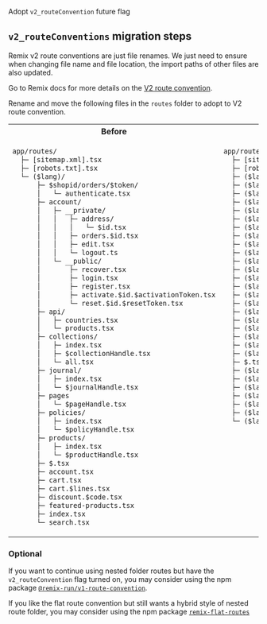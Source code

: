 Adopt `v2_routeConvention` future flag

## `v2_routeConventions` migration steps

Remix v2 route conventions are just file renames. We just need to ensure when changing file name and file location, the import paths of other files are also updated.

Go to Remix docs for more details on the [V2 route convention](https://remix.run/docs/en/main/file-conventions/route-files-v2).

Rename and move the following files in the `routes` folder to adopt to V2 route convention.

<table>
<tr>
<th>Before</th>
<th>After (V2 route convention)</th>
</tr>
<tr>
<td>

```txt
app/routes/
  ├─ [sitemap.xml].tsx
  ├─ [robots.txt].tsx
  └─ ($lang)/
      ├─ $shopid/orders/$token/
      │   └─ authenticate.tsx
      ├─ account/
      │   ├─ __private/
      │   │   ├─ address/
      │   │   │   └─ $id.tsx
      │   │   ├─ orders.$id.tsx
      │   │   ├─ edit.tsx
      │   │   └─ logout.ts
      │   └─ __public/
      │       ├─ recover.tsx
      │       ├─ login.tsx
      │       ├─ register.tsx
      │       ├─ activate.$id.$activationToken.tsx
      │       └─ reset.$id.$resetToken.tsx
      ├─ api/
      │   ├─ countries.tsx
      │   └─ products.tsx
      ├─ collections/
      │   ├─ index.tsx
      │   ├─ $collectionHandle.tsx
      │   └─ all.tsx
      ├─ journal/
      │   ├─ index.tsx
      │   └─ $journalHandle.tsx
      ├─ pages
      │   └─ $pageHandle.tsx
      ├─ policies/
      │   ├─ index.tsx
      │   └─ $policyHandle.tsx
      ├─ products/
      │   ├─ index.tsx
      │   └─ $productHandle.tsx
      ├─ $.tsx
      ├─ account.tsx
      ├─ cart.tsx
      ├─ cart.$lines.tsx
      ├─ discount.$code.tsx
      ├─ featured-products.tsx
      ├─ index.tsx
      └─ search.tsx
```

</td>
<td valign="top">

```txt
app/routes/
  ├─ [sitemap.xml].tsx
  ├─ [robots.txt].tsx
  ├─ ($lang).$shopid.orders.$token.authenticate.tsx
  ├─ ($lang).account.address.$id.tsx
  ├─ ($lang).account.orders.$id.tsx
  ├─ ($lang).account.edit.tsx
  ├─ ($lang).account.logout.ts
  ├─ ($lang).account.recover.tsx
  ├─ ($lang).account.login.tsx
  ├─ ($lang).account.register.tsx
  ├─ ($lang).account.activate.$id.$activationToken.tsx
  ├─ ($lang).account.reset.$id.$resetToken.tsx
  ├─ ($lang).api.countries.tsx
  ├─ ($lang).api.products.tsx
  ├─ ($lang).collections._index.tsx
  ├─ ($lang).collections.$collectionHandle.tsx
  ├─ ($lang).collections.all.tsx
  ├─ ($lang).journal._index.tsx
  ├─ ($lang).journal.$journalHandle.tsx
  ├─ ($lang).pages.$pageHandle.tsx
  ├─ ($lang).policies._index.tsx
  ├─ ($lang).policies.$policyHandle.tsx
  ├─ ($lang).products._index.tsx
  ├─ ($lang).products.$productHandle.tsx
  ├─ $.tsx
  ├─ ($lang)._index.tsx
  ├─ ($lang).account.tsx
  ├─ ($lang).cart.tsx
  ├─ ($lang).cart.$lines.tsx
  ├─ ($lang).discount.$code.tsx
  ├─ ($lang).featured-products.tsx
  └─ ($lang).search.tsx
```

</td>
</tr>
</table>

### Optional

If you want to continue using nested folder routes but have the `v2_routeConvention` flag turned on, you may consider using the npm package [`@remix-run/v1-route-convention`](https://www.npmjs.com/package/@remix-run/v1-route-convention).

If you like the flat route convention but still wants a hybrid style of nested route folder, you may consider using the npm package [`remix-flat-routes`](https://www.npmjs.com/package/remix-flat-routes)

